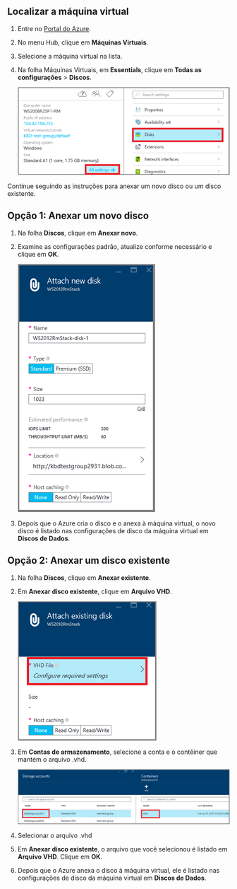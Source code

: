 


## Localizar a máquina virtual

1. Entre no [Portal do Azure](https://portal.azure.com/).

2. No menu Hub, clique em **Máquinas Virtuais**.

3.	Selecione a máquina virtual na lista.

4. Na folha Máquinas Virtuais, em **Essentials**, clique em **Todas as configurações** > **Discos**.

	![Abrir configurações de disco](./media/virtual-machines-common-attach-disk-portal/find-disk-settings.png)

Continue seguindo as instruções para anexar um novo disco ou um disco existente.

## Opção 1: Anexar um novo disco

1.	Na folha **Discos**, clique em **Anexar novo**.

2.	Examine as configurações padrão, atualize conforme necessário e clique em **OK**.

 	![Analisar configurações de disco](./media/virtual-machines-common-attach-disk-portal/attach-new.png)

3.	Depois que o Azure cria o disco e o anexa à máquina virtual, o novo disco é listado nas configurações de disco da máquina virtual em **Discos de Dados**.

## Opção 2: Anexar um disco existente

1.	Na folha **Discos**, clique em **Anexar existente**.

2.	Em **Anexar disco existente**, clique em **Arquivo VHD**.

	![Anexar disco existente](./media/virtual-machines-common-attach-disk-portal/attach-existing.png)

3.	Em **Contas de armazenamento**, selecione a conta e o contêiner que mantém o arquivo .vhd.

	![Localização do VHD](./media/virtual-machines-common-attach-disk-portal/find-storage-container.png)

4.	Selecionar o arquivo .vhd

5.	Em **Anexar disco existente**, o arquivo que você selecionou é listado em **Arquivo VHD**. Clique em **OK**.

6.	Depois que o Azure anexa o disco à máquina virtual, ele é listado nas configurações de disco da máquina virtual em **Discos de Dados**.

<!---HONumber=AcomDC_0706_2016-->